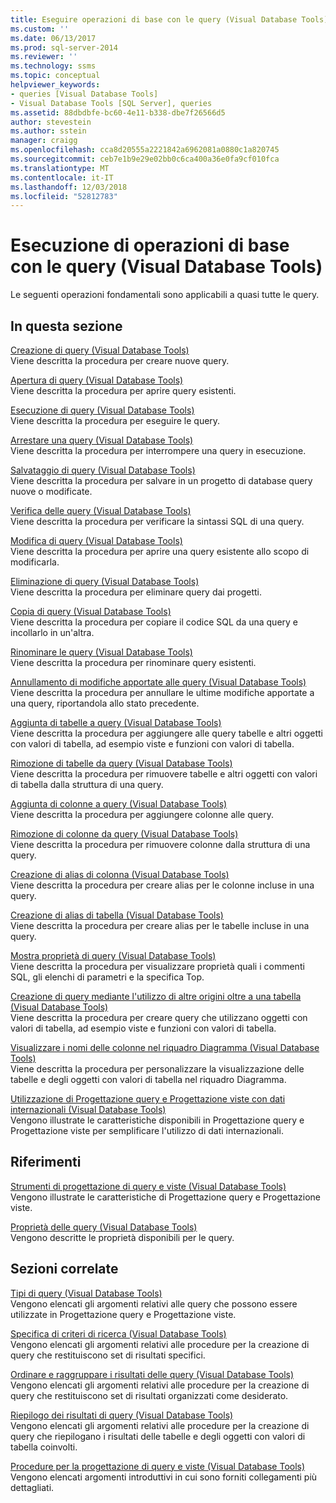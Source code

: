 ```yaml
---
title: Eseguire operazioni di base con le query (Visual Database Tools) | Microsoft Docs
ms.custom: ''
ms.date: 06/13/2017
ms.prod: sql-server-2014
ms.reviewer: ''
ms.technology: ssms
ms.topic: conceptual
helpviewer_keywords:
- queries [Visual Database Tools]
- Visual Database Tools [SQL Server], queries
ms.assetid: 88dbdbfe-bc60-4e11-b338-dbe7f26566d5
author: stevestein
ms.author: sstein
manager: craigg
ms.openlocfilehash: cca8d20555a2221842a6962081a0880c1a820745
ms.sourcegitcommit: ceb7e1b9e29e02bb0c6ca400a36e0fa9cf010fca
ms.translationtype: MT
ms.contentlocale: it-IT
ms.lasthandoff: 12/03/2018
ms.locfileid: "52812783"
---
```

# <a name="perform-basic-operations-with-queries-visual-database-tools"></a>Esecuzione di operazioni di base con le query (Visual Database Tools)
  Le seguenti operazioni fondamentali sono applicabili a quasi tutte le query.  
  
## <a name="in-this-section"></a>In questa sezione  
 [Creazione di query &#40;Visual Database Tools&#41;](visual-database-tools.md)  
 Viene descritta la procedura per creare nuove query.  
  
 [Apertura di query &#40;Visual Database Tools&#41;](open-queries-visual-database-tools.md)  
 Viene descritta la procedura per aprire query esistenti.  
  
 [Esecuzione di query &#40;Visual Database Tools&#41;](run-queries-visual-database-tools.md)  
 Viene descritta la procedura per eseguire le query.  
  
 [Arrestare una query &#40;Visual Database Tools&#41;](stop-a-query-visual-database-tools.md)  
 Viene descritta la procedura per interrompere una query in esecuzione.  
  
 [Salvataggio di query &#40;Visual Database Tools&#41;](save-queries-visual-database-tools.md)  
 Viene descritta la procedura per salvare in un progetto di database query nuove o modificate.  
  
 [Verifica delle query &#40;Visual Database Tools&#41;](verify-queries-visual-database-tools.md)  
 Viene descritta la procedura per verificare la sintassi SQL di una query.  
  
 [Modifica di query &#40;Visual Database Tools&#41;](modify-queries-visual-database-tools.md)  
 Viene descritta la procedura per aprire una query esistente allo scopo di modificarla.  
  
 [Eliminazione di query &#40;Visual Database Tools&#41;](delete-queries-visual-database-tools.md)  
 Viene descritta la procedura per eliminare query dai progetti.  
  
 [Copia di query &#40;Visual Database Tools&#41;](copy-queries-visual-database-tools.md)  
 Viene descritta la procedura per copiare il codice SQL da una query e incollarlo in un'altra.  
  
 [Rinominare le query &#40;Visual Database Tools&#41;](rename-queries-visual-database-tools.md)  
 Viene descritta la procedura per rinominare query esistenti.  
  
 [Annullamento di modifiche apportate alle query &#40;Visual Database Tools&#41;](discard-changes-made-to-queries-visual-database-tools.md)  
 Viene descritta la procedura per annullare le ultime modifiche apportate a una query, riportandola allo stato precedente.  
  
 [Aggiunta di tabelle a query &#40;Visual Database Tools&#41;](add-tables-to-queries-visual-database-tools.md)  
 Viene descritta la procedura per aggiungere alle query tabelle e altri oggetti con valori di tabella, ad esempio viste e funzioni con valori di tabella.  
  
 [Rimozione di tabelle da query &#40;Visual Database Tools&#41;](remove-tables-from-queries-visual-database-tools.md)  
 Viene descritta la procedura per rimuovere tabelle e altri oggetti con valori di tabella dalla struttura di una query.  
  
 [Aggiunta di colonne a query &#40;Visual Database Tools&#41;](add-columns-to-queries-visual-database-tools.md)  
 Viene descritta la procedura per aggiungere colonne alle query.  
  
 [Rimozione di colonne da query &#40;Visual Database Tools&#41;](remove-columns-from-queries-visual-database-tools.md)  
 Viene descritta la procedura per rimuovere colonne dalla struttura di una query.  
  
 [Creazione di alias di colonna &#40;Visual Database Tools&#41;](create-column-aliases-visual-database-tools.md)  
 Viene descritta la procedura per creare alias per le colonne incluse in una query.  
  
 [Creazione di alias di tabella &#40;Visual Database Tools&#41;](create-table-aliases-visual-database-tools.md)  
 Viene descritta la procedura per creare alias per le tabelle incluse in una query.  
  
 [Mostra proprietà di query &#40;Visual Database Tools&#41;](query-properties-visual-database-tools.md)  
 Viene descritta la procedura per visualizzare proprietà quali i commenti SQL, gli elenchi di parametri e la specifica Top.  
  
 [Creazione di query mediante l'utilizzo di altre origini oltre a una tabella &#40;Visual Database Tools&#41;](create-queries-using-something-besides-a-table-visual-database-tools.md)  
 Viene descritta la procedura per creare query che utilizzano oggetti con valori di tabella, ad esempio viste e funzioni con valori di tabella.  
  
 [Visualizzare i nomi delle colonne nel riquadro Diagramma &#40;Visual Database Tools&#41;](diagram-pane-visual-database-tools.md)  
 Viene descritta la procedura per personalizzare la visualizzazione delle tabelle e degli oggetti con valori di tabella nel riquadro Diagramma.  
  
 [Utilizzazione di Progettazione query e Progettazione viste con dati internazionali &#40;Visual Database Tools&#41;](use-the-query-and-view-designer-with-international-data-visual-database-tools.md)  
 Vengono illustrate le caratteristiche disponibili in Progettazione query e Progettazione viste per semplificare l'utilizzo di dati internazionali.  
  
## <a name="reference"></a>Riferimenti  
 [Strumenti di progettazione di query e viste &#40;Visual Database Tools&#41;](query-and-view-designer-tools-visual-database-tools.md)  
 Vengono illustrate le caratteristiche di Progettazione query e Progettazione viste.  
  
 [Proprietà delle query &#40;Visual Database Tools&#41;](query-properties-visual-database-tools.md)  
 Vengono descritte le proprietà disponibili per le query.  
  
## <a name="related-sections"></a>Sezioni correlate  
 [Tipi di query &#40;Visual Database Tools&#41;](types-of-queries-visual-database-tools.md)  
 Vengono elencati gli argomenti relativi alle query che possono essere utilizzate in Progettazione query e Progettazione viste.  
  
 [Specifica di criteri di ricerca &#40;Visual Database Tools&#41;](specify-search-criteria-visual-database-tools.md)  
 Vengono elencati gli argomenti relativi alle procedure per la creazione di query che restituiscono set di risultati specifici.  
  
 [Ordinare e raggruppare i risultati delle query &#40;Visual Database Tools&#41;](sort-and-group-query-results-visual-database-tools.md)  
 Vengono elencati gli argomenti relativi alle procedure per la creazione di query che restituiscono set di risultati organizzati come desiderato.  
  
 [Riepilogo dei risultati di query &#40;Visual Database Tools&#41;](summarize-query-results-visual-database-tools.md)  
 Vengono elencati gli argomenti relativi alle procedure per la creazione di query che riepilogano i risultati delle tabelle e degli oggetti con valori di tabella coinvolti.  
  
 [Procedure per la progettazione di query e viste &#40;Visual Database Tools&#41;](design-queries-and-views-how-to-topics-visual-database-tools.md)  
 Vengono elencati argomenti introduttivi in cui sono forniti collegamenti più dettagliati.  
  
  
